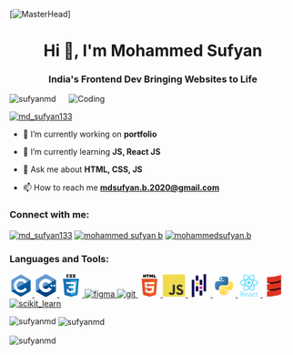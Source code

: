 [![MasterHead](https://media.licdn.com/dms/image/D5616AQFWlhBPsN6ulw/profile-displaybackgroundimage-shrink_350_1400/0/1704817446760?e=1724284800&v=beta&t=3ih6vD4h6iufRClvPU71oc2MdJqQO3mmZ0lEenTB87w)]
<h1 align="center">Hi 👋, I'm Mohammed Sufyan</h1>
<h3 align="center">India's Frontend Dev Bringing Websites to Life</h3>
<img align="right" alt="Coding" width="400" src="https://gifdb.com/images/high/animated-man-computer-coding-nae6mec378lsg1i3.webp">

<p align="left"> <img src="https://komarev.com/ghpvc/?username=sufyanmd&label=Profile%20views&color=0e75b6&style=flat" alt="sufyanmd" /> </p>

<p align="left"> <a href="https://twitter.com/md_sufyan133" target="blank"><img src="https://img.shields.io/twitter/follow/md_sufyan133?logo=twitter&style=for-the-badge" alt="md_sufyan133" /></a> </p>

- 🔭 I’m currently working on **portfolio**

- 🌱 I’m currently learning **JS, React JS**

- 💬 Ask me about **HTML, CSS, JS**

- 📫 How to reach me **mdsufyan.b.2020@gmail.com**

<h3 align="left">Connect with me:</h3>
<p align="left">
<a href="https://twitter.com/md_sufyan133" target="blank"><img align="center" src="https://raw.githubusercontent.com/rahuldkjain/github-profile-readme-generator/master/src/images/icons/Social/twitter.svg" alt="md_sufyan133" height="30" width="40" /></a>
<a href="https://linkedin.com/in/mohammed sufyan b" target="blank"><img align="center" src="https://raw.githubusercontent.com/rahuldkjain/github-profile-readme-generator/master/src/images/icons/Social/linked-in-alt.svg" alt="mohammed sufyan b" height="30" width="40" /></a>
<a href="https://instagram.com/mohammedsufyan.b" target="blank"><img align="center" src="https://raw.githubusercontent.com/rahuldkjain/github-profile-readme-generator/master/src/images/icons/Social/instagram.svg" alt="mohammedsufyan.b" height="30" width="40" /></a>
</p>

<h3 align="left">Languages and Tools:</h3>
<p align="left"> <a href="https://www.cprogramming.com/" target="_blank" rel="noreferrer"> <img src="https://raw.githubusercontent.com/devicons/devicon/master/icons/c/c-original.svg" alt="c" width="40" height="40"/> </a> <a href="https://www.w3schools.com/cpp/" target="_blank" rel="noreferrer"> <img src="https://raw.githubusercontent.com/devicons/devicon/master/icons/cplusplus/cplusplus-original.svg" alt="cplusplus" width="40" height="40"/> </a> <a href="https://www.w3schools.com/css/" target="_blank" rel="noreferrer"> <img src="https://raw.githubusercontent.com/devicons/devicon/master/icons/css3/css3-original-wordmark.svg" alt="css3" width="40" height="40"/> </a> <a href="https://www.figma.com/" target="_blank" rel="noreferrer"> <img src="https://www.vectorlogo.zone/logos/figma/figma-icon.svg" alt="figma" width="40" height="40"/> </a> <a href="https://git-scm.com/" target="_blank" rel="noreferrer"> <img src="https://www.vectorlogo.zone/logos/git-scm/git-scm-icon.svg" alt="git" width="40" height="40"/> </a> <a href="https://www.w3.org/html/" target="_blank" rel="noreferrer"> <img src="https://raw.githubusercontent.com/devicons/devicon/master/icons/html5/html5-original-wordmark.svg" alt="html5" width="40" height="40"/> </a> <a href="https://developer.mozilla.org/en-US/docs/Web/JavaScript" target="_blank" rel="noreferrer"> <img src="https://raw.githubusercontent.com/devicons/devicon/master/icons/javascript/javascript-original.svg" alt="javascript" width="40" height="40"/> </a> <a href="https://pandas.pydata.org/" target="_blank" rel="noreferrer"> <img src="https://raw.githubusercontent.com/devicons/devicon/2ae2a900d2f041da66e950e4d48052658d850630/icons/pandas/pandas-original.svg" alt="pandas" width="40" height="40"/> </a> <a href="https://www.python.org" target="_blank" rel="noreferrer"> <img src="https://raw.githubusercontent.com/devicons/devicon/master/icons/python/python-original.svg" alt="python" width="40" height="40"/> </a> <a href="https://reactjs.org/" target="_blank" rel="noreferrer"> <img src="https://raw.githubusercontent.com/devicons/devicon/master/icons/react/react-original-wordmark.svg" alt="react" width="40" height="40"/> </a> <a href="https://www.scala-lang.org" target="_blank" rel="noreferrer"> <img src="https://raw.githubusercontent.com/devicons/devicon/master/icons/scala/scala-original.svg" alt="scala" width="40" height="40"/> </a> <a href="https://scikit-learn.org/" target="_blank" rel="noreferrer"> <img src="https://upload.wikimedia.org/wikipedia/commons/0/05/Scikit_learn_logo_small.svg" alt="scikit_learn" width="40" height="40"/> </a> </p>

<p><img align="left" src="https://github-readme-stats.vercel.app/api/top-langs?username=sufyanmd&show_icons=true&locale=en&layout=compact" alt="sufyanmd" /></p>

<p>&nbsp;<img align="center" src="https://github-readme-stats.vercel.app/api?username=sufyanmd&show_icons=true&locale=en" alt="sufyanmd" /></p>

<p><img align="center" src="https://github-readme-streak-stats.herokuapp.com/?user=sufyanmd&" alt="sufyanmd" /></p>

